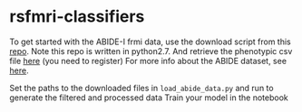 # rsfmri-classifiers

To get started with the ABIDE-I frmi data, use the download script from this [repo](https://github.com/preprocessed-connectomes-project/abide). Note this repo is written in python2.7.
And retrieve the phenotypic csv file [here](http://fcon_1000.projects.nitrc.org/indi/abide/abide_I.html) (you need to register)
For more info about the ABIDE dataset, see [here](http://preprocessed-connectomes-project.org/abide/index.html).

Set the paths to the downloaded files in `load_abide_data.py` and run to generate the filtered and processed data
Train your model in the notebook
